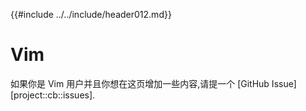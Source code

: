 {{#include ../../include/header012.md}}

# Vim

如果你是 Vim 用户并且你想在这页增加一些内容,请提一个 [GitHub Issue][project::cb::issues].
